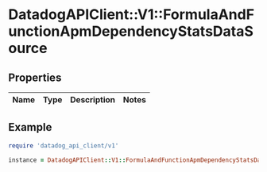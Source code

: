 # DatadogAPIClient::V1::FormulaAndFunctionApmDependencyStatsDataSource

## Properties

| Name | Type | Description | Notes |
| ---- | ---- | ----------- | ----- |

## Example

```ruby
require 'datadog_api_client/v1'

instance = DatadogAPIClient::V1::FormulaAndFunctionApmDependencyStatsDataSource.new()
```
